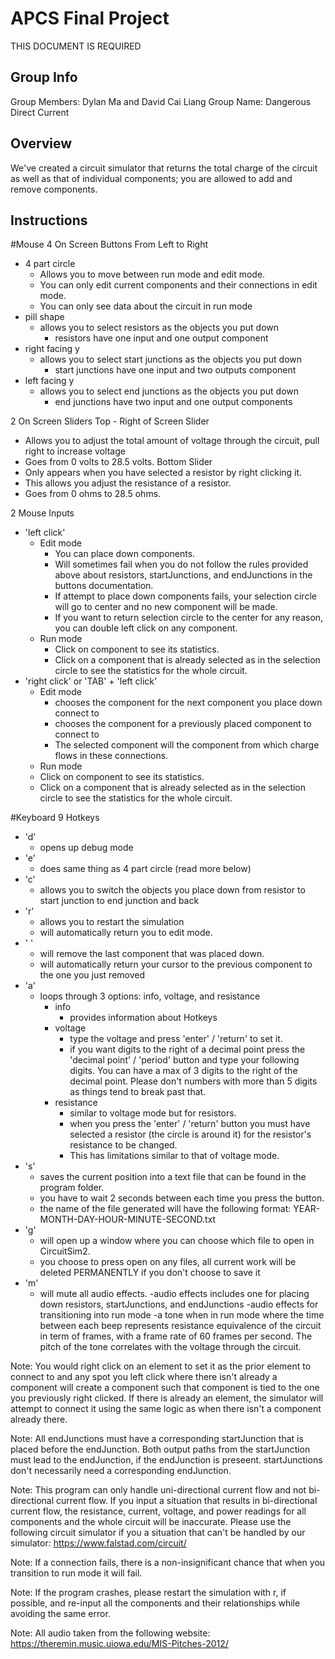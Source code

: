 # APCS Final Project
THIS DOCUMENT IS REQUIRED
## Group Info
Group Members: Dylan Ma and David Cai Liang
Group Name: Dangerous Direct Current
## Overview
We've created a circuit simulator that returns the total charge of the circuit as well as that of individual components; you are allowed to add and remove components.
## Instructions
#Mouse
4 On Screen Buttons From Left to Right
- 4 part circle
  - Allows you to move between run mode and edit mode.
  - You can only edit current components and their connections in edit mode.
  - You can only see data about the circuit in run mode
- pill shape
  - allows you to select resistors as the objects you put down
    - resistors have one input and one output component
- right facing y
  - allows you to select start junctions as the objects you put down
    - start junctions have one input and two outputs component
- left facing y
  - allows you to select end junctions as the objects you put down
    - end junctions have two input and one output components

2 On Screen Sliders
Top - Right of Screen Slider
  - Allows you to adjust the total amount of voltage through the circuit, pull right to increase voltage
  - Goes from 0 volts to 28.5 volts.
Bottom Slider
  - Only appears when you have selected a resistor by right clicking it.
  - This allows you adjust the resistance of a resistor.
  - Goes from 0 ohms to 28.5 ohms.

2 Mouse Inputs
  - 'left click'
    - Edit mode
      - You can place down components.
      - Will sometimes fail when you do not follow the rules provided above about resistors, startJunctions, and endJunctions in the buttons documentation.
      - If attempt to place down components fails, your selection circle will go to center and no new component will be made.
      - If you want to return selection circle to the center for any reason, you can double left click on any component.
    - Run mode
      - Click on component to see its statistics.
      - Click on a component that is already selected as in the selection circle to see the statistics for the whole circuit.
  - 'right click' or 'TAB' + 'left click'
    - Edit mode
      - chooses the component for the next component you place down connect to
      - chooses the component for a previously placed component to connect to
      - The selected component will the component from which charge flows in these connections.
    - Run mode
     - Click on component to see its statistics.
     - Click on a component that is already selected as in the selection circle to see the statistics for the whole circuit.

#Keyboard
9 Hotkeys
- 'd'
  - opens up debug mode
- 'e'
  - does same thing as 4 part circle (read more below)
- 'c'
  - allows you to switch the objects you place down from resistor to start junction to end junction and back
- 'r'
  - allows you to restart the simulation
  - will automatically return you to edit mode.
- ' '
  - will remove the last component that was placed down.
  - will automatically return your cursor to the previous component to the one you just removed
- 'a'
  - loops through 3 options: info, voltage, and resistance
    - info
      - provides information about Hotkeys
    - voltage
      - type the voltage and press 'enter' / 'return' to set it.
      - if you want digits to the right of a decimal point press the 'decimal point' / 'period' button and type your following digits. You can have a max of 3 digits to the right of the decimal point. Please don't numbers with more than 5 digits as things tend to break past that.
    - resistance
      - similar to voltage mode but for resistors.
      - when you press the 'enter' / 'return' button you must have selected a resistor (the circle is around it) for the resistor's resistance to be changed.
      - This has limitations similar to that of voltage mode.
- 's'
  - saves the current position into a text file that can be found in the program folder.
  - you have to wait 2 seconds between each time you press the button.
  - the name of the file generated will have the following format: YEAR-MONTH-DAY-HOUR-MINUTE-SECOND.txt
- 'g'
  - will open up a window where you can choose which file to open in CircuitSim2.
  - you choose to press open on any files, all current work will be deleted PERMANENTLY if you don't choose to save it
- 'm'
  - will mute all audio effects.
  -audio effects includes one for placing down resistors, startJunctions, and endJunctions
  -audio effects for transitioning into run mode
  -a tone when in run mode where the time between each beep represents resistance equivalence of the circuit in term of frames, with a frame rate of 60 frames per second. The pitch of the tone correlates with the voltage through the circuit.

Note: You would right click on an element to set it as the prior element to connect to and any spot you left click where there isn't already a component will create a component such that component is tied to the one you previously right clicked. If there is already an element, the simulator will attempt to connect it using the same logic as when there isn't a component already there.

Note: All endJunctions must have a corresponding startJunction that is placed before the endJunction. Both output paths from the startJunction must lead to the endJunction, if the endJunction is preseent. startJunctions don't necessarily need a corresponding endJunction.

Note: This program can only handle uni-directional current flow and not bi-directional current flow. If you input a situation that results in bi-directional current flow, the resistance, current, voltage, and power readings for all components and the whole circuit will be inaccurate. Please use the following circuit simulator if you a situation that can't be handled by our simulator: https://www.falstad.com/circuit/

Note: If a connection fails, there is a non-insignificant chance that when you transition to run mode it will fail.

Note: If the program crashes, please restart the simulation with r, if possible, and re-input all the components and their relationships while avoiding the same error.

Note: All audio taken from the following website: https://theremin.music.uiowa.edu/MIS-Pitches-2012/
